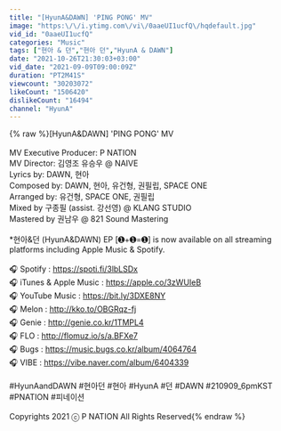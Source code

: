 ```yaml
---
title: "[HyunA&DAWN] 'PING PONG' MV"
image: "https:\/\/i.ytimg.com\/vi\/0aaeUI1ucfQ\/hqdefault.jpg"
vid_id: "0aaeUI1ucfQ"
categories: "Music"
tags: ["현아 & 던","현아 던","HyunA & DAWN"]
date: "2021-10-26T21:30:03+03:00"
vid_date: "2021-09-09T09:00:09Z"
duration: "PT2M41S"
viewcount: "30203072"
likeCount: "1506420"
dislikeCount: "16494"
channel: "HyunA"
---
```

{% raw %}[HyunA&amp;DAWN] 'PING PONG' MV<br /><br />MV Executive Producer: P NATION <br />MV Director: 김영조 유승우 @ NAIVE<br />Lyrics by: DAWN, 현아<br />Composed by: DAWN, 현아, 유건형, 권필립, SPACE ONE<br />Arranged by: 유건형, SPACE ONE, 권필립 <br />Mixed by 구종필 (assist. 강선영) @ KLANG STUDIO <br />Mastered by 권남우 @ 821 Sound Mastering<br /><br />*현아&amp;던 (HyunA&amp;DAWN) EP [➊+➊=➊] is now available on all streaming platforms including Apple Music &amp; Spotify. <br /><br />🎧 Spotify : <a rel="nofollow" target="blank" href="https://spoti.fi/3lbLSDx">https://spoti.fi/3lbLSDx</a><br />🎧 iTunes &amp; Apple Music : <a rel="nofollow" target="blank" href="https://apple.co/3zWUIeB">https://apple.co/3zWUIeB</a><br />🎧 YouTube Music : <a rel="nofollow" target="blank" href="https://bit.ly/3DXE8NY">https://bit.ly/3DXE8NY</a><br />🎧 Melon : <a rel="nofollow" target="blank" href="http://kko.to/OBGRqz-fj">http://kko.to/OBGRqz-fj</a><br />🎧 Genie : <a rel="nofollow" target="blank" href="http://genie.co.kr/1TMPL4">http://genie.co.kr/1TMPL4</a><br />🎧 FLO : <a rel="nofollow" target="blank" href="http://flomuz.io/s/a.BFXe7">http://flomuz.io/s/a.BFXe7</a><br />🎧 Bugs : <a rel="nofollow" target="blank" href="https://music.bugs.co.kr/album/4064764">https://music.bugs.co.kr/album/4064764</a><br />🎧 VIBE : <a rel="nofollow" target="blank" href="https://vibe.naver.com/album/6404339">https://vibe.naver.com/album/6404339</a><br /><br />#HyunAandDAWN #현아던 #현아 #HyunA #던 #DAWN #210909_6pmKST #PNATION #피네이션<br /><br />Copyrights 2021 ⓒ P NATION All Rights Reserved{% endraw %}
